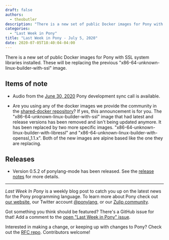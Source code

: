 ```yaml
---
draft: false
authors:
  - theobutler
description: "There is a new set of public Docker images for Pony with SSL system libraries installed. These will be replacing the previous \"x86-64-unknown-linux-builder-with-ssl\" image."
categories:
  - "Last Week in Pony"
title: "Last Week in Pony - July 5, 2020"
date: 2020-07-05T18:40:04-04:00
---
```


There is a new set of public Docker images for Pony with SSL system libraries installed. These will be replacing the previous "x86-64-unknown-linux-builder-with-ssl" image.
<!-- more -->

## Items of note

- Audio from the [June 30, 2020](https://sync-recordings.ponylang.io/r/2020_06_30.m4a) Pony development sync call is available.

- Are you using any of the docker images we provide the community in the [shared-docker repository](https://github.com/ponylang/shared-docker)? If yes, this announcement is for you. The "x86-64-unknown-linux-builder-with-ssl" image that had latest and release versions has been removed and isn't being updated anymore. It has been replaced by two more specific images. "x86-64-unknown-linux-builder-with-libressl" and "x86-64-unknown-linux-builder-with-openssl_1.1.x". Both of the new images are alpine based like the one they are replacing.

## Releases

- Version 0.5.2 of ponylang-mode has been released. See the [release notes](https://github.com/ponylang/ponylang-mode/releases/tag/0.5.2) for more details.

---

_Last Week In Pony_ is a weekly blog post to catch you up on the latest news for the Pony programming language. To learn more about Pony check out [our website](https://ponylang.io), our Twitter account [@ponylang](https://twitter.com/ponylang), or our [Zulip community](https://ponylang.zulipchat.com).

Got something you think should be featured? There's a GitHub issue for that! Add a comment to the [open "Last Week in Pony" issue](https://github.com/ponylang/ponylang.github.io/issues?q=is%3Aissue+is%3Aopen+label%3Alast-week-in-pony).

Interested in making a change, or keeping up with changes to Pony? Check out the [RFC repo](https://github.com/ponylang/rfcs). Contributors welcome!
